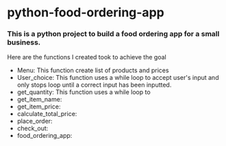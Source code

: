 # python-food-ordering-app

### This is a python project to build a food ordering app for a small business.

Here are the functions I created took to achieve the goal

* Menu: This function create list of products and prices
* User_choice: This function uses a while loop to accept user's input and only stops loop until a correct input has been inputted.
* get_quantity: This function uses a while loop to
* get_item_name:
* get_item_price:
* calculate_total_price:
* place_order:
* check_out:
* food_ordering_app:
